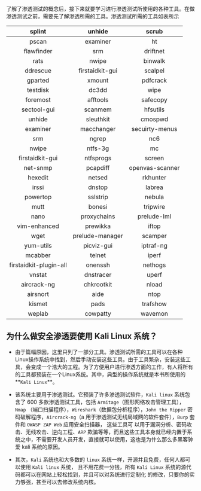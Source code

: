 
了解了渗透测试的概念后，接下来就要学习进行渗透测试所使用的各种工具。在做渗透测试之前，需要先了解渗透所需的工具。渗透测试所需的工具如表所示

| splint   				 | unhide    	   |  scrub  		 |
| :--------------------: | :-------------: | :-------------: |
| pscan   				 | examiner 	   | ht 			 |
| flawfinder   			 | srm 			   | driftnet 		 |
| rats   				 | nwipe 		   | binwalk 		 |
| ddrescue   			 | firstaidkit-gui | scalpel 		 |
| gparted   			 | xmount 		   | pdfcrack 		 |
| testdisk   			 | dc3dd 		   | wipe 			 |
| foremost   			 | afftools 	   | safecopy 		 |
| sectool-gui   		 | scanmem 		   | hfsutils 		 |
| unhide   				 | sleuthkit 	   | cmospwd 		 |
| examiner   			 | macchanger 	   | secuirty-menus  |
| srm   				 | ngrep 		   | nc6 			 |
| nwipe   				 | ntfs-3g 		   | mc 			 |
| firstaidkit-gui   	 | ntfsprogs 	   | screen 		 |
| net-snmp   			 | pcapdiff 	   | openvas-scanner |
| hexedit   			 | netsed 		   | rkhunter 		 |
| irssi   				 | dnstop 		   | labrea 		 |
| powertop   			 | sslstrip 	   | nebula 		 |
| mutt   				 | bonesi 		   | tripwire 		 |
| nano   				 | proxychains 	   | prelude-lml 	 |
| vim-enhanced   		 | prewikka 	   | iftop 			 |
| wget   				 | prelude-manager | scamper 		 |
| yum-utils   			 | picviz-gui 	   | iptraf-ng 		 |
| mcabber   			 | telnet 		   | iperf 			 |
| firstaidkit-plugin-all | onenssh 		   | nethogs 		 |
| vnstat   				 | dnstracer 	   | uperf 			 |
| aircrack-ng  			 | chkrootkit 	   | nload 			 |
| airsnort   			 | aide 		   | ntop 			 |
| kismet   				 | pads 		   | trafshow 		 |
| weplab   				 | cowpatty 	   | wavemon 		 |


## 为什么做安全渗透要使用 Kali Linux 系统？

- 由于篇幅原因，这里只列了一部分工具。渗透测试所需的工具可以在各种Linux操作系统中找到，然后手动安装这些工具。由于工具繁杂，安装这些工具，会变成一个浩大的工程。为了方便用户进行渗透方面的工作，有人将所有的工具都预装在一个Linux系统。其中，典型的操作系统就是本书所使用的**`Kali Linux`**。

- 该系统主要用于渗透测试。它预装了许多渗透测试软件，`Kali linux` 系统包含了 600 多款渗透测试工具，包括 `Armitage`（图形网络攻击管理工具），`Nmap` （端口扫描程序），`Wireshark`（数据包分析程序），`John the Ripper` 密码破解程序，`Aircrack-ng`（a 用于渗透测试无线局域网的软件套件），`Burp` 套件和 `OWASP ZAP Web` 应用安全扫描器， 这些工具可 以用于漏洞分析、密码攻击、无线攻击、逆向工程、`ARP` 欺骗等等，而且这些工具本身就已经内置于系统之中，不需要开发人员开发，直接就可以使用，这也是为什么那么多黑客钟爱 kali 系统的原因。

-  其次，`Kali` 系统也和大多数的 `linux` 系统一样，开源并且免费，任何人都可以使用 `Kali linux` 系统， 且不用花费一分钱，所有 `Kali Linux` 系统的源代码都可以在网站上轻松找到，并且可以对系统进行定制化 的修改，只要你的实力够强，甚至可以去修改系统内核。
